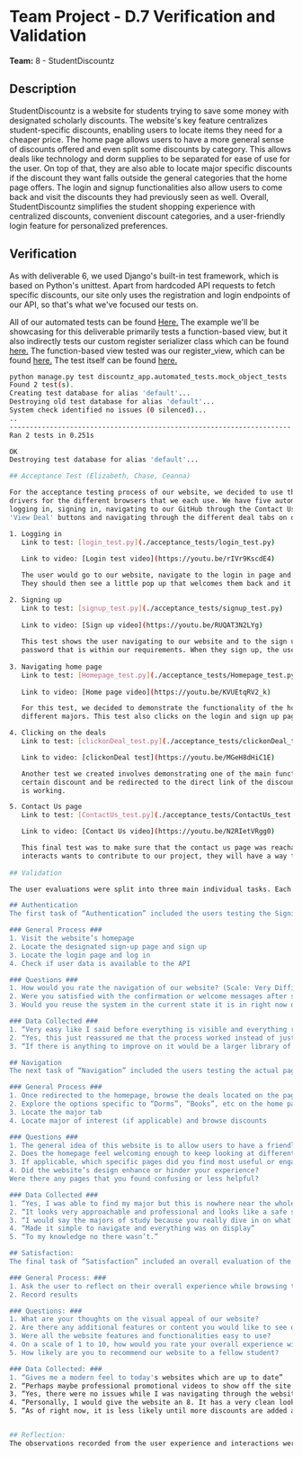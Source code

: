 # Team Project - D.7 Verification and Validation

**Team:** 8 - StudentDiscountz

## Description
StudentDiscountz is a website for students trying to save some money with designated scholarly discounts. The website's key feature centralizes student-specific discounts, enabling users to locate items they need for a cheaper price. The home page allows users to have a more general sense of discounts offered and even split some discounts by category. This allows deals like technology and dorm supplies to be separated for ease of use for the user. On top of that, they are also able to locate major specific discounts if the discount they want falls outside the general categories that the home page offers. The login and signup functionalities also allow users to come back and visit the discounts they had previously seen as well. Overall, StudentDiscountz simplifies the student shopping experience with centralized discounts, convenient discount categories, and a user-friendly login feature for personalized preferences. 

## Verification

As with deliverable 6, we used Django's built-in test framework, which is based on Python's unittest.
Apart from hardcoded API requests to fetch specific discounts, our site only uses the registration and login endpoints of our API, so that's what we've focused our tests on.

All of our automated tests can be found [Here.](https://github.com/aaronr7734/team-8-project/tree/main/code/server/discountz_app/automated_tests)
The example we'll be showcasing for this deliverable primarily tests a function-based view, but it also indirectly tests our custom register serializer class which can be found [here.](https://github.com/aaronr7734/team-8-project/blob/main/code/server/discountz_app/serializer.py#L48)
The function-based view tested was  our register_view, which can be found [here.](https://github.com/aaronr7734/team-8-project/blob/main/code/server/discountz_app/views.py#L41)
The test itself can be found [here.](https://github.com/aaronr7734/team-8-project/blob/main/code/server/discountz_app/automated_tests/mock_object_tests.py#L46)

```bash
python manage.py test discountz_app.automated_tests.mock_object_tests
Found 2 test(s).
Creating test database for alias 'default'...
Destroying old test database for alias 'default'...
System check identified no issues (0 silenced)...
..
----------------------------------------------------------------------
Ran 2 tests in 0.251s

OK
Destroying test database for alias 'default'...

## Acceptance Test (Elizabeth, Chase, Ceanna)

For the acceptance testing process of our website, we decided to use the Selenium framework utilizing Python, which also required us to download specific web
drivers for the different browsers that we each use. We have five automated tests in total, that each test different aspects of our website, which include
logging in, signing in, navigating to our GitHub through the Contact Us page, clicking on the different majors through the dropdown and clicking on their 
'View Deal' buttons and navigating through the different deal tabs on our homepage. 

1. Logging in
   Link to test: [login_test.py](./acceptance_tests/login_test.py)
   
   Link to video: [Login test video](https://youtu.be/rIVr9KscdE4)

   The user would go to our website, navigate to the login in page and put in their email and password and click on the submit button.
   They should then see a little pop up that welcomes them back and it redirects them to the homepage.

2. Signing up
   Link to test: [signup_test.py](./acceptance_tests/signup_test.py)
   
   Link to video: [Sign up video](https://youtu.be/RUQAT3N2LYg)
   
   This test shows the user navigating to our website and to the sign up page where they encouraged to provide their name, email, and to create a new
   password that is within our requirements. When they sign up, the user should be able to see a little pop up that states that they signed up.
   
3. Navigating home page
   Link to test: [Homepage_test.py](./acceptance_tests/Homepage_test.py)
   
   Link to video: [Home page video](https://youtu.be/KVUEtqRV2_k)

   For this test, we decided to demonstrate the functionality of the homepage by navigating to the different deal tabs and utilizing the dropdown to the
   different majors. This test also clicks on the login and sign up page from the home page to show that going from page to page is possible.

4. Clicking on the deals
   Link to test: [clickonDeal_test.py](./acceptance_tests/clickonDeal_test.py)

   Link to video: [clickonDeal test](https://youtu.be/MGeH8dHiC1E)

   Another test we created involves demonstrating one of the main functionalities of this website, to be able to click on the "View Deal" button for a
   certain discount and be redirected to the direct link of the discount. This test clicks on one discount per page or tab in order to show that the website
   is working.

5. Contact Us page
   Link to test: [ContactUs_test.py](./acceptance_tests/ContactUs_test.py)

   Link to video: [Contact Us video](https://youtu.be/N2RIetVRgg0)

   This final test was to make sure that the contact us page was reachable through the link on the footer on the homepage. This way, if any user that
   interacts wants to contribute to our project, they will have a way to contribute directly through our GitHub. 
   
## Validation

The user evaluations were split into three main individual tasks. Each of these tasks hit a major portion of the website's features. They were split into Authentication, Navigation, and Satisfaction.

## Authentication
The first task of “Authentication” included the users testing the Signing up and Logging in functionalities of the website. The main objective is to test the ability to locate the designated pages, the ease of use of the process, and the functionality of sending the data to the API.

### General Process ###
1. Visit the website’s homepage
2. Locate the designated sign-up page and sign up
3. Locate the login page and log in
4. Check if user data is available to the API

### Questions ###
1. How would you rate the navigation of our website? (Scale: Very Difficult - Very Easy)
2. Were you satisfied with the confirmation or welcome messages after signing up?
3. Would you reuse the system in the current state it is in right now or would improvements make it feel better?

### Data Collected ### 
1. “Very easy like I said before everything is visible and everything runs smooth”
2. “Yes, this just reassured me that the process worked instead of just being redirected”
3. “If there is anything to improve on it would be a larger library of options.”

## Navigation 
The next task of “Navigation” included the users testing the actual pages and discounts offered. This included not only the main pages but also the tabs leading to the different areas of interest and the discounts the links may redirect the user to. The main objective of this task is to evaluate the user’s experience with the selections and products offered, and whether the system provides an adequate capability for user handling. 

### General Process ###
1. Once redirected to the homepage, browse the deals located on the page
2. Explore the options specific to “Dorms”, “Books”, etc on the home page
3. Locate the major tab
4. Locate major of interest (if applicable) and browse discounts

### Questions ### 
1. The general idea of this website is to allow users to have a friendly user interface in order to find the discounts they may need. Do you feel as though you were able to find your major of interest? 
2. Does the homepage feel welcoming enough to keep looking at different areas of the website? 
3. If applicable, which specific pages did you find most useful or engaging?
4. Did the website’s design enhance or hinder your experience?
Were there any pages that you found confusing or less helpful? 

### Data Collected ### 
1. “Yes, I was able to find my major but this is nowhere near the whole lot that users may want to find discounts for.”
2. “It looks very approachable and professional and looks like a safe space to operate”
3. “I would say the majors of study because you really dive in on what’s available”
4. “Made it simple to navigate and everything was on display”
5. “To my knowledge no there wasn’t.”

## Satisfaction: 
The final task of “Satisfaction” included an overall evaluation of the user's experience of the website in general. This not only included the visual appearance of the website's pages but also their functionality and overall usability of the website. The main objective was to see if this was a website and product that they would consider using again in the future or if not, what improvements would they like to see to consider visiting again. 

### General Process: ###
1. Ask the user to reflect on their overall experience while browsing the website. 
2. Record results 

### Questions: ###
1. What are your thoughts on the visual appeal of our website?
2. Are there any additional features or content you would like to see on our website?
3. Were all the website features and functionalities easy to use?
4. On a scale of 1 to 10, how would you rate your overall experience with our website?
5. How likely are you to recommend our website to a fellow student?

### Data Collected: ###
1. “Gives me a modern feel to today's websites which are up to date”
2. “Perhaps maybe professional promotional videos to show off the site.”
3. “Yes, there were no issues while I was navigating through the website”
4. “Personally, I would give the website an 8. It has a very clean look and there were no major issues while I was going through the whole process of logging in and signing up”
5. “As of right now, it is less likely until more discounts are added and more majors are added as well, but I am very likely to share the idea of the website because it’s great”


## Reflection:
The observations recorded from the user experience and interactions were both positive and constructive. The overall navigation of the website was great between the three users tested. They made note that everything was well laid out and easy to navigate. However, the website did seem to lack a lot of information and looked to be in the too early stages for some users to visit the website again. Rather than changing the website, adding more information and creating a more interactive service for users would enhance the overall experience. The learning curve of the system is relatively low, there were no issues with functionalities and navigation. The tasks the users were given were all performed with no issues and they seemed to do everything with ease. The users seemed to like the layout of the website the best which is great but in the future, if we do decide to add more discounts, that should be the main emphasis and generally what the user focuses on more. Though the layout of the website is fantastic, there was some major dissatisfaction with the amount of discounts which is what our value proposition is heavily focused on. The main focus was centralizing student-specific discounts which is what we are slowly accomplishing. 


